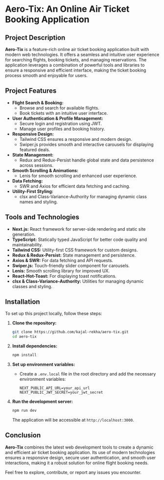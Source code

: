 # Aero-Tix: An Online Air Ticket Booking Application

## Project Description

**Aero-Tix** is a feature-rich online air ticket booking application built with modern web technologies. It offers a seamless and intuitive user experience for searching flights, booking tickets, and managing reservations. The application leverages a combination of powerful tools and libraries to ensure a responsive and efficient interface, making the ticket booking process smooth and enjoyable for users.

## Project Features

- **Flight Search & Booking:** 
  - Browse and search for available flights.
  - Book tickets with an intuitive user interface.
- **User Authentication & Profile Management:** 
  - Secure login and registration using JWT.
  - Manage user profiles and booking history.
- **Responsive Design:** 
  - Tailwind CSS ensures a responsive and modern design.
  - Swiper.js provides smooth and interactive carousels for displaying featured deals.
- **State Management:** 
  - Redux and Redux-Persist handle global state and data persistence across sessions.
- **Smooth Scrolling & Animations:**
  - Lenis for smooth scrolling and enhanced user experience.
- **Data Fetching:** 
  - SWR and Axios for efficient data fetching and caching.
- **Utility-First Styling:** 
  - clsx and Class-Variance-Authority for managing dynamic class names and styling.

## Tools and Technologies

- **Next.js:** React framework for server-side rendering and static site generation.
- **TypeScript:** Statically typed JavaScript for better code quality and maintainability.
- **Tailwind CSS:** Utility-first CSS framework for custom designs.
- **Redux & Redux-Persist:** State management and persistence.
- **Axios & SWR:** For data fetching and API requests.
- **Swiper.js:** Touch-friendly slider component for carousels.
- **Lenis:** Smooth scrolling library for improved UX.
- **React-Hot-Toast:** For displaying toast notifications.
- **clsx & Class-Variance-Authority:** Utilities for managing dynamic classes and styling.

## Installation

To set up this project locally, follow these steps:

1. **Clone the repository:**
    ```bash
    git clone https://github.com/kajal-rekha/aero-tix.git
    cd aero-tix
    ```

2. **Install dependencies:**
    ```bash
    npm install
    ```

3. **Set up environment variables:**
   - Create a `.env.local` file in the root directory and add the necessary environment variables:
     ```plaintext
     NEXT_PUBLIC_API_URL=your_api_url
     NEXT_PUBLIC_JWT_SECRET=your_jwt_secret
     ```

4. **Run the development server:**
    ```bash
    npm run dev
    ```

   The application will be accessible at `http://localhost:3000`.

## Conclusion

**Aero-Tix** combines the latest web development tools to create a dynamic and efficient air ticket booking application. Its use of modern technologies ensures a responsive design, secure user authentication, and smooth user interactions, making it a robust solution for online flight booking needs.

Feel free to explore, contribute, or report any issues you encounter.

